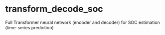 # transform_decode_soc
Full Transformer neural network (encoder and decoder) for SOC estimation (time-series prediction)
